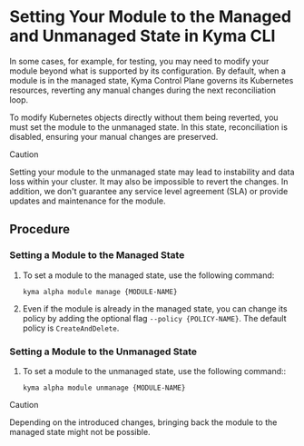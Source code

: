 # Setting Your Module to the Managed and Unmanaged State in Kyma CLI

In some cases, for example, for testing, you may need to modify your module beyond what is supported by its configuration. By default, when a module is in the managed state, Kyma Control Plane governs its Kubernetes resources, reverting any manual changes during the next reconciliation loop. 

To modify Kubernetes objects directly without them being reverted, you must set the module to the unmanaged state. In this state, reconciliation is disabled, ensuring your manual changes are preserved.

> [!CAUTION]
> Setting your module to the unmanaged state may lead to instability and data loss within your cluster. It may also be impossible to revert the changes. In addition, we don't guarantee any service level agreement (SLA) or provide updates and maintenance for the module.


## Procedure

### Setting a Module to the Managed State


1. To set a module to the managed state, use the following command:

    ```
    kyma alpha module manage {MODULE-NAME}
    ```
2. Even if the module is already in the managed state, you can change its policy by adding the optional flag ``--policy {POLICY-NAME}``. The default policy is ``CreateAndDelete``.

### Setting a Module to the Unmanaged State

1. To set a module to the unmanaged state, use the following command::

    ```
    kyma alpha module unmanage {MODULE-NAME}
    ```

> [!CAUTION]
> Depending on the introduced changes, bringing back the module to the managed state might not be possible.
